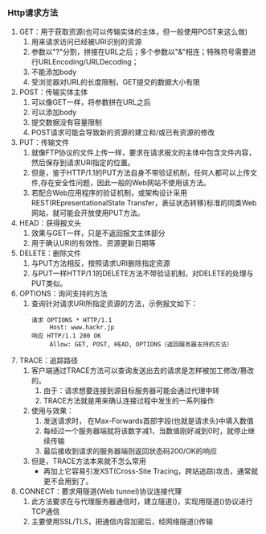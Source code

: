 ### Http请求方法

1. GET：用于获取资源(也可以传输实体的主体，但一般使用POST来这么做)
    1. 用来请求访问已经被URI识别的资源
    2. 参数以"?"分割，拼接在URL之后；多个参数以"&"相连；特殊符号需要进行URLEncoding/URLDecoding；
    3. 不能添加body
    4. 受浏览器对URL的长度限制，GET提交的数据大小有限
2. POST：传输实体主体
    1. 可以像GET一样，将参数拼在URL之后
    2. 可以添加body
    3. 提交数据没有容量限制
    4. POST请求可能会导致新的资源的建立和/或已有资源的修改
3. PUT：传输文件
    1. 就像FTP协议的文件上传一样，要求在请求报文的主体中包含文件内容，然后保存到请求URI指定的位置。
    1. 但是，鉴于HTTP/1.1的PUT方法自身不带验证机制，任何人都可以上传文件,存在安全性问题，因此一般的Web网站不使用该方法。
    1. 若配合Web应用程序的验证机制，或架构设计采用REST(REpresentationalState Transfer，表征状态转移)标准的同类Web网站，就可能会开放使用PUT方法。
4. HEAD：获得报文头
    1. 效果与GET一样，只是不返回报文主体部分
    2. 用于确认URI的有效性、资源更新日期等
5. DELETE：删除文件
    1. 与PUT方法相反，按照请求URI删除指定资源
    2. 与PUT一样HTTP/1.1的DELETE方法不带验证机制，对DELETE的处理与PUT类似。
6. OPTIONS：询问支持的方法
    1. 查询针对请求URI所指定资源的方法，示例报文如下：
        ```
        请求 OPTIONS * HTTP/1.1
             Host: www.hackr.jp
        响应 HTTP/1.1 200 OK
             Allow: GET, POST, HEAD, OPTIONS（返回服务器支持的方法）
        ```
7. TRACE：追踪路径
    1. 客户端通过TRACE方法可以查询发送出去的请求是怎样被加工修改/篡改的。
        1. 由于：请求想要连接到源目标服务器可能会通过代理中转
        2. TRACE方法就是用来确认连接过程中发生的一系列操作
    2. 使用与效果：
        1. 发送请求时， 在Max-Forwards首部字段(也就是请求头)中填入数值
        2. 每经过一个服务器端就将该数字减1，当数值刚好减到0时，就停止继续传输
        3. 最后接收到请求的服务器端则返回状态码200/OK的响应
    3. 但是，TRACE方法本来就不怎么常用
        * 再加上它容易引发XST(Cross-Site Tracing，跨站追踪)攻击，通常就更不会用到了。
8. CONNECT：要求用隧道(Web tunnel)协议连接代理
    1. 此方法要求在与代理服务器通信时，建立隧道()，实现用隧道()协议进行TCP通信
    2. 主要使用SSL/TLS，把通信内容加密后，经网络隧道()传输